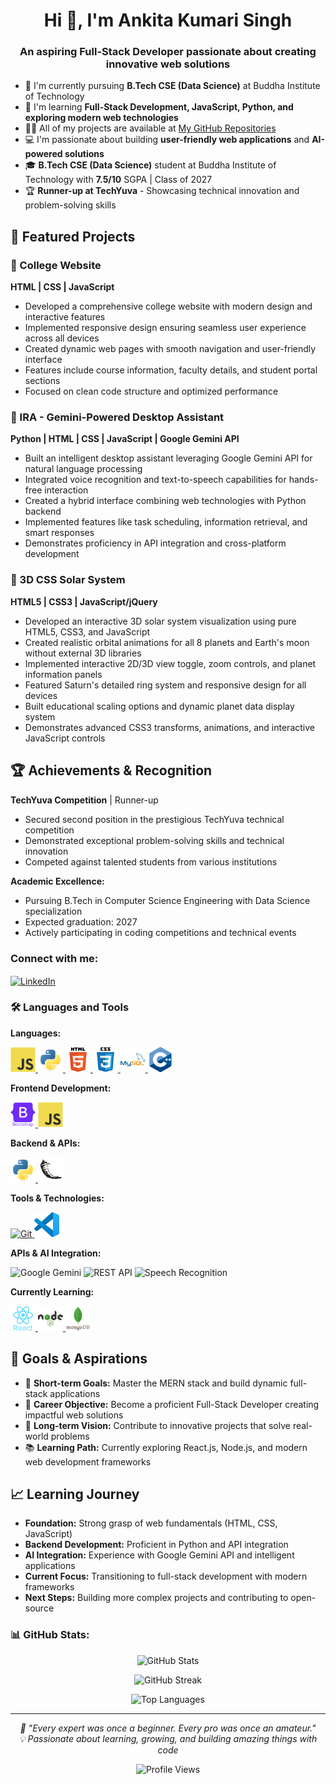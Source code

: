 <h1 align="center">Hi 👋, I'm Ankita Kumari Singh</h1>
<h3 align="center">An aspiring Full-Stack Developer passionate about creating innovative web solutions</h3>

- 🔭 I'm currently pursuing **B.Tech CSE (Data Science)** at Buddha Institute of Technology
- 🌱 I'm learning **Full-Stack Development, JavaScript, Python, and exploring modern web technologies**
- 👨‍💻 All of my projects are available at [My GitHub Repositories](https://github.com/Ankita2629?tab=repositories)
- 💻 I'm passionate about building **user-friendly web applications** and **AI-powered solutions**
- 🎓 **B.Tech CSE (Data Science)** student at Buddha Institute of Technology with **7.5/10** SGPA | Class of 2027
- 🏆 **Runner-up at TechYuva** - Showcasing technical innovation and problem-solving skills

## 🚀 Featured Projects

### 🏫 College Website
**HTML | CSS | JavaScript**
- Developed a comprehensive college website with modern design and interactive features
- Implemented responsive design ensuring seamless user experience across all devices
- Created dynamic web pages with smooth navigation and user-friendly interface
- Features include course information, faculty details, and student portal sections
- Focused on clean code structure and optimized performance

### 🤖 IRA - Gemini-Powered Desktop Assistant
**Python | HTML | CSS | JavaScript | Google Gemini API**
- Built an intelligent desktop assistant leveraging Google Gemini API for natural language processing
- Integrated voice recognition and text-to-speech capabilities for hands-free interaction
- Created a hybrid interface combining web technologies with Python backend
- Implemented features like task scheduling, information retrieval, and smart responses
- Demonstrates proficiency in API integration and cross-platform development

### 🌌 3D CSS Solar System
**HTML5 | CSS3 | JavaScript/jQuery**
- Developed an interactive 3D solar system visualization using pure HTML5, CSS3, and JavaScript
- Created realistic orbital animations for all 8 planets and Earth's moon without external 3D libraries
- Implemented interactive 2D/3D view toggle, zoom controls, and planet information panels
- Featured Saturn's detailed ring system and responsive design for all devices
- Built educational scaling options and dynamic planet data display system
- Demonstrates advanced CSS3 transforms, animations, and interactive JavaScript controls

## 🏆 Achievements & Recognition

**TechYuva Competition** | Runner-up
- Secured second position in the prestigious TechYuva technical competition
- Demonstrated exceptional problem-solving skills and technical innovation
- Competed against talented students from various institutions

**Academic Excellence:**
- Pursuing B.Tech in Computer Science Engineering with Data Science specialization
- Expected graduation: 2027
- Actively participating in coding competitions and technical events

<h3 align="left">Connect with me:</h3>
<p align="left">
  <a href="https://www.linkedin.com/in/ankita-singh-932729309/" target="blank">
    <img align="center" src="https://raw.githubusercontent.com/rahuldkjain/github-profile-readme-generator/master/src/images/icons/Social/linked-in-alt.svg" alt="LinkedIn" height="30" width="40" />
  </a>
</p>

<h3 align="left">🛠️ Languages and Tools</h3>

**Languages:**
<p align="left">
  <a href="https://developer.mozilla.org/en-US/docs/Web/JavaScript" target="_blank" rel="noreferrer"> 
    <img src="https://raw.githubusercontent.com/devicons/devicon/master/icons/javascript/javascript-original.svg" alt="JavaScript" width="40" height="40"/> 
  </a>
  <a href="https://www.python.org" target="_blank" rel="noreferrer"> 
    <img src="https://raw.githubusercontent.com/devicons/devicon/master/icons/python/python-original.svg" alt="Python" width="40" height="40"/> 
  </a>
  <a href="https://www.w3.org/html/" target="_blank" rel="noreferrer"> 
    <img src="https://raw.githubusercontent.com/devicons/devicon/master/icons/html5/html5-original-wordmark.svg" alt="HTML5" width="40" height="40"/> 
  </a>
  <a href="https://www.w3schools.com/css/" target="_blank" rel="noreferrer"> 
    <img src="https://raw.githubusercontent.com/devicons/devicon/master/icons/css3/css3-original-wordmark.svg" alt="CSS3" width="40" height="40"/> 
  </a>
  <a href="https://www.mysql.com/" target="_blank" rel="noreferrer"> 
    <img src="https://raw.githubusercontent.com/devicons/devicon/master/icons/mysql/mysql-original-wordmark.svg" alt="SQL" width="40" height="40"/> 
  </a>
  <a href="https://isocpp.org/" target="_blank" rel="noreferrer"> 
    <img src="https://raw.githubusercontent.com/devicons/devicon/master/icons/cplusplus/cplusplus-original.svg" alt="C++" width="40" height="40"/> 
  </a>
</p>

**Frontend Development:**
<p align="left">
  <a href="https://getbootstrap.com" target="_blank" rel="noreferrer"> 
    <img src="https://raw.githubusercontent.com/devicons/devicon/master/icons/bootstrap/bootstrap-plain-wordmark.svg" alt="Bootstrap" width="40" height="40"/> 
  </a>
  <a href="https://developer.mozilla.org/en-US/docs/Web/JavaScript" target="_blank" rel="noreferrer"> 
    <img src="https://raw.githubusercontent.com/devicons/devicon/master/icons/javascript/javascript-original.svg" alt="DOM Manipulation" width="40" height="40"/> 
  </a>
</p>

**Backend & APIs:**
<p align="left">
  <a href="https://www.python.org" target="_blank" rel="noreferrer"> 
    <img src="https://raw.githubusercontent.com/devicons/devicon/master/icons/python/python-original.svg" alt="Python Backend" width="40" height="40"/> 
  </a>
  <a href="https://flask.palletsprojects.com/" target="_blank" rel="noreferrer"> 
    <img src="https://raw.githubusercontent.com/devicons/devicon/master/icons/flask/flask-original.svg" alt="Flask" width="40" height="40"/> 
  </a>
</p>

**Tools & Technologies:**
<p align="left">
  <a href="https://git-scm.com/" target="_blank" rel="noreferrer"> 
    <img src="https://www.vectorlogo.zone/logos/git-scm/git-scm-icon.svg" alt="Git" width="40" height="40"/> 
  </a>
  <a href="https://code.visualstudio.com/" target="_blank" rel="noreferrer"> 
    <img src="https://raw.githubusercontent.com/devicons/devicon/master/icons/vscode/vscode-original.svg" alt="VS Code" width="40" height="40"/> 
  </a>
</p>

**APIs & AI Integration:**
<p align="left">
  <img src="https://img.shields.io/badge/Google_Gemini-8E75B2?style=for-the-badge&logo=google&logoColor=white" alt="Google Gemini">
  <img src="https://img.shields.io/badge/REST_API-02569B?style=for-the-badge&logo=api&logoColor=white" alt="REST API">
  <img src="https://img.shields.io/badge/Speech_Recognition-FF6B6B?style=for-the-badge&logo=microphone&logoColor=white" alt="Speech Recognition">
</p>

**Currently Learning:**
<p align="left">
  <a href="https://reactjs.org/" target="_blank" rel="noreferrer"> 
    <img src="https://raw.githubusercontent.com/devicons/devicon/master/icons/react/react-original-wordmark.svg" alt="React" width="40" height="40"/> 
  </a>
  <a href="https://nodejs.org/en/" target="_blank" rel="noreferrer"> 
    <img src="https://raw.githubusercontent.com/devicons/devicon/master/icons/nodejs/nodejs-original-wordmark.svg" alt="Node.js" width="40" height="40"/> 
  </a>
  <a href="https://www.mongodb.com/" target="_blank" rel="noreferrer"> 
    <img src="https://raw.githubusercontent.com/devicons/devicon/master/icons/mongodb/mongodb-original-wordmark.svg" alt="MongoDB" width="40" height="40"/> 
  </a>
</p>

## 🎯 Goals & Aspirations

- 🚀 **Short-term Goals:** Master the MERN stack and build dynamic full-stack applications
- 💼 **Career Objective:** Become a proficient Full-Stack Developer creating impactful web solutions
- 🌟 **Long-term Vision:** Contribute to innovative projects that solve real-world problems
- 📚 **Learning Path:** Currently exploring React.js, Node.js, and modern web development frameworks

## 📈 Learning Journey

- **Foundation:** Strong grasp of web fundamentals (HTML, CSS, JavaScript)
- **Backend Development:** Proficient in Python and API integration
- **AI Integration:** Experience with Google Gemini API and intelligent applications
- **Current Focus:** Transitioning to full-stack development with modern frameworks
- **Next Steps:** Building more complex projects and contributing to open-source

<h3 align="left">📊 GitHub Stats:</h3>

<p align="center">
  <img src="https://github-readme-stats.vercel.app/api?username=Ankita2629&show_icons=true&theme=radical&hide_border=true&count_private=true" alt="GitHub Stats" />
</p>

<p align="center">
  <img src="https://github-readme-streak-stats.herokuapp.com/?user=Ankita2629&theme=radical&hide_border=true" alt="GitHub Streak" />
</p>

<p align="center">
  <img src="https://github-readme-stats.vercel.app/api/top-langs/?username=Ankita2629&layout=compact&theme=radical&hide_border=true&langs_count=6" alt="Top Languages" />
</p>

---

<p align="center">
  <i>🌟 "Every expert was once a beginner. Every pro was once an amateur."</i><br>
  <i>💡 Passionate about learning, growing, and building amazing things with code</i>
</p>

<p align="center">
  <img src="https://komarev.com/ghpvc/?username=Ankita2629&color=blue&style=flat-square&label=Profile+Views" alt="Profile Views" />
</p>
